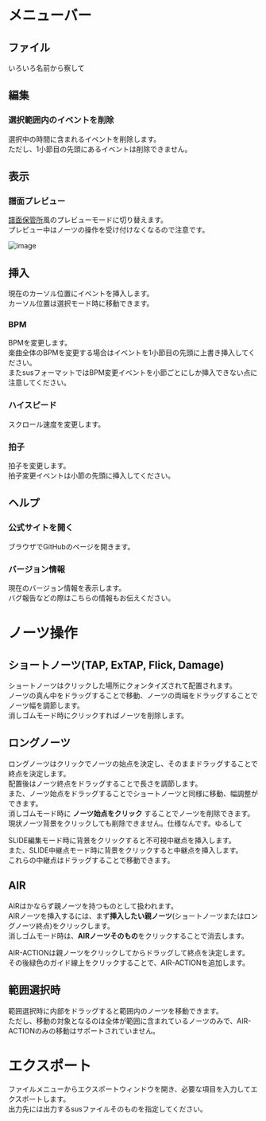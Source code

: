# メニューバー
## ファイル
いろいろ名前から察して  

## 編集
### 選択範囲内のイベントを削除
選択中の時間に含まれるイベントを削除します。  
ただし、1小節目の先頭にあるイベントは削除できません。  

## 表示
### 譜面プレビュー
[譜面保管所](http://sdvx.in/chunithm.html)風のプレビューモードに切り替えます。  
プレビュー中はノーツの操作を受け付けなくなるので注意です。  

![image](https://user-images.githubusercontent.com/7324519/36303391-5f361d1a-134f-11e8-93f4-3e68f7a371d9.png)

## 挿入
現在のカーソル位置にイベントを挿入します。  
カーソル位置は選択モード時に移動できます。  

### BPM
BPMを変更します。  
楽曲全体のBPMを変更する場合はイベントを1小節目の先頭に上書き挿入してください。  
またsusフォーマットではBPM変更イベントを小節ごとにしか挿入できない点に注意してください。  

### ハイスピード
スクロール速度を変更します。

### 拍子
拍子を変更します。  
拍子変更イベントは小節の先頭に挿入してください。  

## ヘルプ
### 公式サイトを開く
ブラウザでGitHubのページを開きます。  

### バージョン情報
現在のバージョン情報を表示します。  
バグ報告などの際はこちらの情報もお伝えください。  

# ノーツ操作
## ショートノーツ(TAP, ExTAP, Flick, Damage)
ショートノーツはクリックした場所にクォンタイズされて配置されます。  
ノーツの真ん中をドラッグすることで移動、ノーツの両端をドラッグすることでノーツ幅を調節します。  
消しゴムモード時にクリックすればノーツを削除します。  

## ロングノーツ
ロングノーツはクリックでノーツの始点を決定し、そのままドラッグすることで終点を決定します。  
配置後はノーツ終点をドラッグすることで長さを調節します。  
また、ノーツ始点をドラッグすることでショートノーツと同様に移動、幅調整ができます。  
消しゴムモード時に **ノーツ始点をクリック** することでノーツを削除できます。  
現状ノーツ背景をクリックしても削除できません。仕様なんです。ゆるして  

SLIDE編集モード時に背景をクリックすると不可視中継点を挿入します。  
また、SLIDE中継点モード時に背景をクリックすると中継点を挿入します。  
これらの中継点はドラッグすることで移動できます。  

## AIR
AIRはかならず親ノーツを持つものとして扱われます。  
AIRノーツを挿入するには、まず**挿入したい親ノーツ**(ショートノーツまたはロングノーツ終点)をクリックします。  
消しゴムモード時は、**AIRノーツそのもの**をクリックすることで消去します。  

AIR-ACTIONは親ノーツをクリックしてからドラッグして終点を決定します。  
その後緑色のガイド線上をクリックすることで、AIR-ACTIONを追加します。  

## 範囲選択時
範囲選択時に内部をドラッグすると範囲内のノーツを移動できます。  
ただし、移動の対象となるのは全体が範囲に含まれているノーツのみで、AIR-ACTIONのみの移動はサポートされていません。  

# エクスポート
ファイルメニューからエクスポートウィンドウを開き、必要な項目を入力してエクスポートします。  
出力先には出力するsusファイルそのものを指定してください。  
